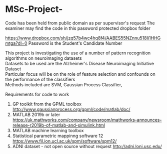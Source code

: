 # MSc-Project-

Code has been held from public domain as per supervisor's request 
The examiner may find the code in this password protected dropbox folder

https://www.dropbox.com/sh/jzq57b4wc4hq8f4/AABES55NZnnu518Ii1HHGmtga?dl=0
Password is the Student's Candidate Number

This project is investigating the use of a number of pattern recognition algorithms on neuroimaging datasets \
Datasets to be used are the Alzheimer's Disease Neuroimaging Initiative Dataset \
Particular focus will be on the role of feature selection and confounds on the performance of the classifiers \
Methods included are SVM, Gaussian Process Classifier, 

Requirements for code to work
1. GP toolkit from the GPML toolbox http://www.gaussianprocess.org/gpml/code/matlab/doc/ 
2. MATLAB 2019b or later https://uk.mathworks.com/company/newsroom/mathworks-announces-release-r2019b-of-matlab-and-simulink.html 
3. MATLAB machine learning toolbox
4. Statistical parametric mappinng software 12 https://www.fil.ion.ucl.ac.uk/spm/software/spm12/ 
5. ADNI dataset - not open source without request http://adni.loni.usc.edu/ 
